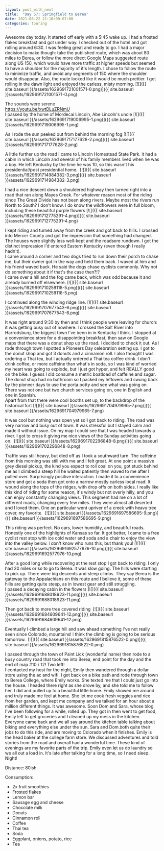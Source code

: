 ```yaml
---
layout: post_with_next
title:  "Day 57: Springfield to Berea"
date: 2021-08-22 21:10:00-07:00
categories: touring
---
```

Awesome day today. It started off early with a 5:45 wake up. I had a frosted flakes breakfast and got under way. I checked out of the hotel and got rolling around 6:30. I was feeling great and ready to go. I had a major decision to make though: take the published route, which was about 80 miles to Berea, or follow the more direct Google Maps suggested route along US 150, which would have more traffic at higher speeds but seemed to have a shoulder for the majority of it's length. I chose to follow the route to minimize traffic, and avoid any segments of 150 where the shoulder would disappear. Also, the route looked like it would be much prettier. I got rolling in the dawn light and enjoyed the carless, misty morning.
[![]({{ site.baseurl }}/assets/1629691721001571-0.png)]({{ site.baseurl }}/assets/1629691721001571-0.png)
  
The sounds were serene  
<https://youtu.be/xwtDLuZRNmU>  
I passed by the home of Mordecai Lincoln, Abe Lincoln's uncle
[![]({{ site.baseurl }}/assets/1629691719006995-1.png)]({{ site.baseurl }}/assets/1629691719006995-1.png)
  
As I rode the sun peeked out from behind the morning fog
[![]({{ site.baseurl }}/assets/1629691717177628-2.png)]({{ site.baseurl }}/assets/1629691717177628-2.png)
  
A little further up the road I came to Lincoln Homestead State Park. It had a cabin in which Lincoln and several of his family members lived when he was a boy. He left Kentucky by the time he was 10, so this wasn't his presidential/post presidential home. 
[![]({{ site.baseurl }}/assets/1629691714984382-3.png)]({{ site.baseurl }}/assets/1629691714984382-3.png)
  
I had a nice descent down a shouldered highway then turned right into a road that ran along Mayes Creek. For whatever reason most of the riding since The Great Divide has not been along rivers. Maybe most the rivers run North to South? I don't know. I do know the wildflowers were in full bloom, including these beautiful purple flowers
[![]({{ site.baseurl }}/assets/1629691712775291-4.png)]({{ site.baseurl }}/assets/1629691712775291-4.png)
  
I kept riding and turned away from the creek and got back to hills. I crossed into Mercer County and got the impression that something had changed. The houses were slightly less well-kept and the roadsore rundown. I got the distinct impression I'd entered Eastern Kentucky (even though I really hadn't).  
I came around a corner and two dogs tried to run down their porch to chase me, but their owner got in the way and held them back. I waved at him and his friend waved back. He said the dogs chase cyclists commonly. Why not do something about it if that's the case then?!?  
I came over a hill and the fog came back, which was odd because it and already burned off elsewhere.
[![]({{ site.baseurl }}/assets/1629691710258118-5.png)]({{ site.baseurl }}/assets/1629691710258118-5.png)
  
I continued along the winding ridge line.
[![]({{ site.baseurl }}/assets/1629691707677543-6.png)]({{ site.baseurl }}/assets/1629691707677543-6.png)
  
It was right around 9:30 by then and I think people were leaving for church: it was getting busy out of nowhere. I crossed the Salt River into Harrodsburg, the biggest town I've been in in Kentucky I think. I stopped at a convenience store for a disappointing breakfast, then saw on Google maps that there was a donut shop up the road. I decided to check it out. As I rode through town I spotted a Pioneers Day celebration setting up. I got to the donut shop and got 3 donuts and a cinnamon roll. I also thought I was ordering a Thai tea, but I actually ordered a Thai tea coffee drink. I don't drink coffee, or more caffeine than what's in soda, so I was kind of worried my heart was going to explode, but I just got hyper, and felt REALLY good on the bike. I guess I did consume a metric boatload of caffeine and sugar. The donut shop had no bathroom so I packed my leftovers and swung back by the pioneer days to use the porta potty and see what was going on. There was not one but two church services going on, one in English and one in Spanish.   
Apart from that there were cool booths set up, to the backdrop of the historical fort
[![]({{ site.baseurl }}/assets/1629691704979965-7.png)]({{ site.baseurl }}/assets/1629691704979965-7.png)
  
It was cool but nothing was open yet so I got back to riding. The road was very narrow and busy out of town. It was stressful but I stayed calm and made it without issue. On my map I could see that I was headed towards a river. I got to cross it giving me nice views of the Sunday activities going on. 
[![]({{ site.baseurl }}/assets/1629691702296848-8.png)]({{ site.baseurl }}/assets/1629691702296848-8.png)
  
Traffic was still heavy, but died off as I took a southward turn. The caffeine from this morning was still with me and I felt great. At one point a massive grey diesel pickup, the kind you expect to roll coal on you, got stuck behind me as I climbed a steep hill he waited patiently then waved to me after I pulled over. Surprisingly positive interaction. I made it to a convenience store and got a soda then got onto a narrow mostly carless local road. It wound along the tops of the ridges, with drop offs on both sides. I really like this kind of riding for some reason, it's windy but not overly hilly, and you can enjoy constantly changing views. This segment had me on a lot of different roads, changing every few miles. They were almost all deserted and I loved them. One on particular went upriver of a creek with heavy tree cover, my favorite. 
[![]({{ site.baseurl }}/assets/1629691697586695-9.png)]({{ site.baseurl }}/assets/1629691697586695-9.png)
  
This riding was perfect. No cars, lower humidity, and beautiful roads. Honestly one of the highlights of Kansas so far. It got better, I came to a free cyclist rest stop with ice cold water and soda and a chair to enjoy the view into the valley below. I don't know who runs this, but thank you!
[![]({{ site.baseurl }}/assets/1629691692577976-10.png)]({{ site.baseurl }}/assets/1629691692577976-10.png)
  
After a good long while recovering at the rest stop I got back to riding. I only had 20 miles or so to go to Berea. It was slow going. The hills were starting to pick up. There were big descents and steep climbs. They say Berea is the gateway to the Appalachians on this route and I believe it, some of these hills are getting quite steep, as in lowest gear and still struggling.   
I passed a decaying cabin in the flowers
[![]({{ site.baseurl }}/assets/1629691688018923-11.png)]({{ site.baseurl }}/assets/1629691688018923-11.png)
  
Then got back to more tree covered riding 
[![]({{ site.baseurl }}/assets/1629691684609641-12.png)]({{ site.baseurl }}/assets/1629691684609641-12.png)
  
Eventually I climbed a large hill and saw ahead something I've not really seen since Colorado, mountains! I think the climbing is going to be serious tomorrow. 
[![]({{ site.baseurl }}/assets/1629691815876522-0.png)]({{ site.baseurl }}/assets/1629691815876522-0.png)
  
I passed through the town of Paint Lick (wonderful name) then rode to a busy country road that took me into Berea, end point for the day and the end of map #10 / 12! Two left!  
I contacted my host for the night, Emily then wandered through a dollar store using the ac and wifi. I got back on a bike path and rode through town to Berea College, where Emily works. She texted me that I could just go into the house. I headed there right as she drove by, and she told me to follow her. I did and pulled up to a beautiful little home. Emily showed me around and truly made me feel at home. She let me cook fresh veggies and rice from her garden, and kept me company and we talked for an hour about a million different things. It was awesome. Soon Dom and Sara, whose blog I've been following for a while, rolled up. They got in then went to get food, Emily left to get groceries and I cleaned up my mess in the kitchen. Everyone came back and we all say around the kitchen table talking about biking and everything else under the sun. Sara and Dom.both quite their jobs to do this ride, and are moving to Colorado when it finishes. Emily is the head baker at the college farm store. We discussed adventures and told stories from the road and overall had a wonderful time. These kind of evenings are my favorite parts of the trip. Emily even let us do laundry so we all out a load in. It's late after talking for a long time, so I need sleep. Night!  


Distance: 80ish

Consumption:
- 2x fruit smoothies
- Frosted flakes
- Lemon bar
- Sausage egg and cheese
- Chocolate milk
- Donuts
- Cinnamon roll
- Coffee
- Thai tea
- Soda
- Eggplant, onions, potato, rice
- Tea
